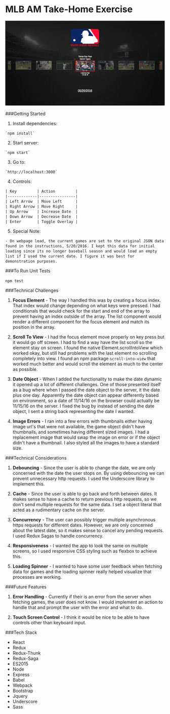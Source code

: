 # MLB AM Take-Home Exercise

![Preview](/public/assets/preview.png "Preview")

###Getting Started
  
  1. Install dependencies:

    `npm install`

  2. Start server:

    `npm start`

  3. Go to:

    `http://localhost:3000`

  4. Controls:

    | Key         | Action         |
    |-------------|----------------|
    | Left Arrow  | Move Left      |   
    | Right Arrow | Move Right     |
    | Up Arrow    | Increase Date  |
    | Down Arrow  | Decrease Date  |
    | Enter       | Toggle Overlay |

  5. Special Note: 

    - On webpage load, the current games are set to the original JSON data found in the instructions, 5/20/2016. I kept this data for initial loading since its no longer baseball season and would load an empty list if I used the current date. I figure it was best for demonstration purposes.

###To Run Unit Tests

  `npm test`

###Technical Challenges
  1. **Focus Element** - The way I handled this was by creating a focus index. That index would change depending on what keys were pressed. I had conditionals that would check for the start and end of the array to prevent having an index outside of the array. The list component would render a different component for the focus element and match its position in the array.

  2. **Scroll To View** - I had the focus element move properly on key press but it would go off screen. I had to find a way have the list scroll so the element stay on screen. I found the native Element.scrollIntoView which worked okay, but still had problems with the last element no scrolling completely into view. I found an npm package `scroll-into-view` that worked much better and would scroll the element as much to the center as possible.

  3. **Date Object** - When I added the functionality to make the date dynamic it opened up a lot of different challenges. One of those presented itself as a bug where when I passed the date object to the server, it the date plus one day. Apparently the date object can appear differently based on environment, so a date of 11/14/16 on the browser could actually be 11/15/16 on the server. I fixed the bug by instead of sending the date object, I sent a string back representing the date I wanted.

  4. **Image Errors** - I ran into a few errors with thumbnails either having image url's that were not available, the game object didn't have thumbnails, and sometimes having different sized images. I had a replacement image that would swap the image on error or if the object didn't have a thumbnail. I also styled all the images to have a standard size.

###Technical Considerations
  1. **Debouncing** - Since the user is able to change the date, we are only concerned with the date the user stops on. By using debouncing we can prevent unnecessary http requests. I used the Underscore library to implement this.

  2. **Cache** - Since the user is able to go back and forth between dates. It makes sense to have a cache to return previous http requests, so we don't send multiple requests for the same data. I set a object literal that acted as a rudimentary cache on the server.

  3. **Concurrency** - The user can possibly trigger multiple asynchronous https requests for different dates. However, we are only concerned about the latest date, so it makes sense to cancel any pending requests. I used Redux Sagas to handle concurrency.

  4. **Responsiveness** - I wanted the app to look the same on multiple screens, so I used responsive CSS styling such as flexbox to achieve this.

  5. **Loading Spinner** - I wanted to have some user feedback when fetching data for games and the loading spinner really helped visualize that processes are working. 

###Future Features

  1. **Error Handling** - Currently if their is an error from the server when fetching games, the user does not know. I would implement an action to handle that and prompt the user with the error and what to do.

  2. **Touch Screen Control** - I think it would be nice to be able to have controls other than keyboard input.

###Tech Stack

  - React
  - Redux
  - Redux-Thunk
  - Redux-Saga
  - ES2015
  - Node
  - Express
  - Babel
  - Webpack
  - Bootstrap
  - Jquery
  - Underscore
  - Sass